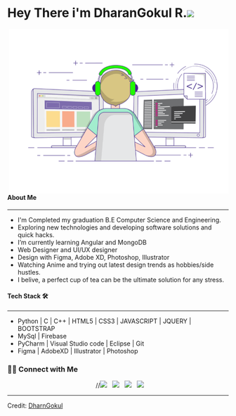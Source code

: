 <h1>Hey There i'm DharanGokul R.<img src="https://github.com/souvikguria98/souvikguria98/blob/master/Hi.gif" width="25"></h1>
<img align="right" alt="GIF" src="https://raw.githubusercontent.com/devSouvik/devSouvik/master/gif3.gif" width="500"/>
<h4>About Me</h4>
<hr>
<p>
<ul>
  <li>I'm Completed my graduation B.E Computer Science and Engineering.</li>
  <li>Exploring new technologies and developing software solutions and quick hacks.</li>
  <li>I’m currently learning Angular and MongoDB</li>
  <li>Web Designer and UI/UX designer</li>
  <li>Design with Figma, Adobe XD, Photoshop, Illustrator</li>
  <li>Watching Anime and trying out latest design trends as hobbies/side hustles.</li>
  <li> I belive, a perfect cup of tea can be the ultimate solution for any stress.</li>
</ul></p>

<h4>Tech Stack 🛠</h4>
 <hr>
<ul>
  <li>Python | C | C++ | HTML5 | CSS3 | JAVASCRIPT | JQUERY | BOOTSTRAP</li>
  <li>MySql | Firebase</li>
  <li>PyCharm | Visual Studio code | Eclipse | Git</li>
  <li>Figma | AdobeXD | Illustrator | Photoshop</li>
</ul>

<h3> 🤝🏻 Connect with Me </h3>

<p align="center">
&nbsp; //<a href="https://twitter.com/DharanGokul" target="_blank" rel="noopener noreferrer"><img src="https://img.icons8.com/plasticine/100/000000/twitter.png" width="50" /></a>  
&nbsp; <a href="https://www.instagram.com/Dharan_Gokul/" target="_blank" rel="noopener noreferrer"><img src="https://img.icons8.com/plasticine/100/000000/instagram-new.png" width="50" /></a>  
&nbsp; <a href="https://www.linkedin.com/in/dharangokul/" target="_blank" rel="noopener noreferrer"><img src="https://img.icons8.com/plasticine/100/000000/linkedin.png" width="50" /></a>
&nbsp; <a href="mailto:dharangokulcse143@gmail.com" target="_blank" rel="noopener noreferrer"><img src="https://img.icons8.com/plasticine/100/000000/gmail.png"  width="50" /></a>
</p>


----
Credit: [DharnGokul](https://github.com/DharanGokul)
